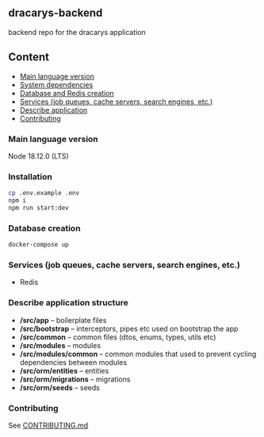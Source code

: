 ## dracarys-backend
backend repo for the dracarys application

## Content

- [Main language version](#main-lang-version)
- [System dependencies](#system-dependencies)
- [Database and Redis creation](#db-creation)
- [Services (job queues, cache servers, search engines, etc.)](#additional-services)
- [Describe application](#description-application)
- [Contributing](#contributing)

### <a id="main-lang-version"></a> Main language version

Node 18.12.0 (LTS)

### <a id="installation"></a> Installation

```bash
cp .env.example .env
npm i
npm run start:dev
```

### <a id="db-creation"></a> Database creation

```bash
docker-compose up
```

### <a id="additional-services"></a> Services (job queues, cache servers, search engines, etc.)

- Redis

### <a id="description-application"></a> Describe application structure

- **/src/app** – boilerplate files
- **/src/bootstrap** – interceptors, pipes etc used on bootstrap the app
- **/src/common** – common files (dtos, enums, types, utils etc)
- **/src/modules** – modules
- **/src/modules/common** – common modules that used to prevent cycling dependencies between modules
- **/src/orm/entities** – entities
- **/src/orm/migrations** – migrations
- **/src/orm/seeds** – seeds



### <a id="contributing"></a> Contributing
See [CONTRIBUTING.md](CONTRIBUTING.md)



